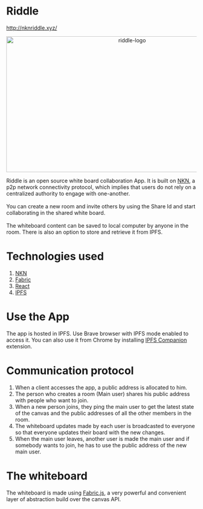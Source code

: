 # Riddle
http://nknriddle.xyz/
<p align="center"><img width="650px" height="360px" src="https://i.ibb.co/0CYwLwN/Screenshot-2021-09-17-at-8-03-32-AM.png" alt="riddle-logo" /></p>
Riddle is an open source white board collaboration App. It is built on <a href="https://nkn.org/">NKN</a>, a p2p network connectivity protocol, which implies that users do not rely on a centralized authority to engage with one-another.
<br/>
<br/>
You can create a new room and invite others by using the Share Id and start collaborating in the shared white board.
<br/>
<br/>
The whiteboard content can be saved to local computer by anyone in the room. There is also an option to store and retrieve it from IPFS.

# Technologies used
1. [NKN](https://nkn.org/)
2. [Fabric](http://fabricjs.com/)
3. [React](https://reactjs.org/)
4. [IPFS](https://ipfs.io/)

# Use the App
The app is hosted in IPFS. Use Brave browser with IPFS mode enabled to access it. You can also use it from Chrome by installing [IPFS Companion](https://chrome.google.com/webstore/detail/ipfs-companion/nibjojkomfdiaoajekhjakgkdhaomnch?hl=en) extension.

# Communication protocol
1. When a client accesses the app, a public address is allocated to him.
2. The person who creates a room (Main user) shares his public address with people who want to join.
3. When a new person joins, they ping the main user to get the latest state of the canvas and the public addresses of all the other members in the room.
4. The whiteboard updates made by each user is broadcasted to everyone so that everyone updates their board with the new changes.
5. When the main user leaves, another user is made the main user and if somebody wants to join, he has to use the public address of the new main user.

# The whiteboard
The whiteboard is made using [Fabric.js](http://fabricjs.com/), a very powerful and convenient layer of abstraction build over the canvas API.
